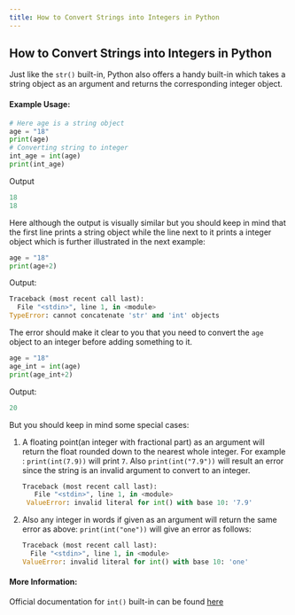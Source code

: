 ```yaml
---
title: How to Convert Strings into Integers in Python
---
```

## How to Convert Strings into Integers in Python

Just like the `str()` built-in, Python also offers a handy built-in which takes a string object as an argument and returns the corresponding integer object.

#### Example Usage:

```py
# Here age is a string object
age = "18"
print(age)
# Converting string to integer
int_age = int(age)
print(int_age)
```
Output
```py
18
18
```
Here although the output is visually similar but you should keep in mind that the first line prints a string object while the line next to it prints a integer object which is further illustrated in the next example:

```py
age = "18"
print(age+2)
```
Output:
```py
Traceback (most recent call last):
  File "<stdin>", line 1, in <module>
TypeError: cannot concatenate 'str' and 'int' objects
````
The error should make it clear to you that you need to convert the `age` object to an integer before adding something to it.

```py
age = "18"
age_int = int(age)
print(age_int+2)
```
Output:
```py
20
```

But you should keep in mind some special cases:

1. A floating point(an integer with fractional part) as an argument will return the float rounded down to the nearest whole integer.
   For example : `print(int(7.9))` will print `7`.
   Also `print(int("7.9"))` will result an error since the string is an invalid argument to convert to an integer.

   ```py
   Traceback (most recent call last):
      File "<stdin>", line 1, in <module>
    ValueError: invalid literal for int() with base 10: '7.9'
   ```

2. Also any integer in words if given as an argument will return the same error as above:
   `print(int("one"))` will give an error as follows:
   
    ```py
    Traceback (most recent call last):
      File "<stdin>", line 1, in <module>
    ValueError: invalid literal for int() with base 10: 'one'
    ```

#### More Information:
Official documentation for `int()` built-in can be found [here](https://docs.python.org/3.6/library/functions.html#int)


